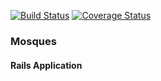 [![Build Status](https://travis-ci.com/shkhaliq/mosque-api.svg?branch=master)](https://travis-ci.com/shkhaliq/mosque-api)
[![Coverage Status](https://coveralls.io/repos/github/shkhaliq/mosque-api/badge.svg?branch=add-request-specs)](https://coveralls.io/github/shkhaliq/mosque-api?branch=add-request-specs)

### Mosques
#### Rails Application
